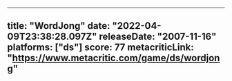 
---
title: "WordJong"
date: "2022-04-09T23:38:28.097Z"
releaseDate: "2007-11-16"
platforms: ["ds"]
score: 77
metacriticLink: "https://www.metacritic.com/game/ds/wordjong"
---
